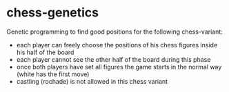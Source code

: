 # chess-genetics

Genetic programming to find good positions for the following chess-variant:

* each player can freely choose the positions of his chess figures inside his half of the board
* each player cannot see the other half of the board during this phase
* once both players have set all figures the game starts in the normal way (white has the first move)
* castling (rochade) is not allowed in this chess variant

